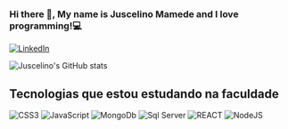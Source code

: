 ### Hi there 👋, My name is Juscelino Mamede and I love programming!💻

[![LinkedIn](	https://img.shields.io/badge/LinkedIn-0077B5?style=for-the-badge&logo=linkedin&logoColor=white)](https://www.linkedin.com/in/juscelinomamede/)

![Juscelino's GitHub stats](https://github-readme-stats.vercel.app/api?username=JuscelinoMamede01&show_icons=true&theme=radical)

## Tecnologias que estou estudando na faculdade
<div style= "display: inline_block><br/>
    <img src="https://img.shields.io/badge/HTML5-E34F26?style=for-the-badge&logo=html5&logoColor=white" alt="HTML5"/>
    <img src="https://img.shields.io/badge/CSS3-1572B6?style=for-the-badge&logo=css3&logoColor=white" alt="CSS3"/>                                     <img src="https://img.shields.io/badge/JavaScript-323330?style=for-the-badge&logo=javascript&logoColor=F7DF1E" alt="JavaScript"/>
    <img src="https://img.shields.io/badge/MongoDB-4EA94B?style=for-the-badge&logo=mongodb&logoColor=white" alt="MongoDb"/> 
    <img src="https://img.shields.io/badge/Microsoft%20SQL%20Server-CC2927?style=for-the-badge&logo=microsoft%20sql%20server&logoColor=white" alt="Sql Server"/>                                                                                                                                
    <img src="https://img.shields.io/badge/React-20232A?style=for-the-badge&logo=react&logoColor=61DAFB" alt="REACT"/>
    <img src="https://img.shields.io/badge/Node.js-43853D?style=for-the-badge&logo=node.js&logoColor=white" alt="NodeJS"/>  
</div>                   
       















